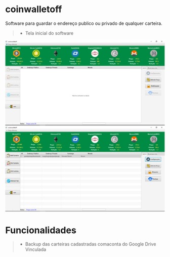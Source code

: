 # coinwalletoff
Software para guardar o endereço publico ou privado de qualquer carteira.

> * Tela inicial do software

<div align="center">
    <img src="/screenshots/walletimg1.png">
</div>

<div align="center">
    <img src="/screenshots/walletimg2.png">
</div>


# Funcionalidades   

> * Backup das carteiras cadastradas comaconta do Google Drive Vinculada 
<br>
